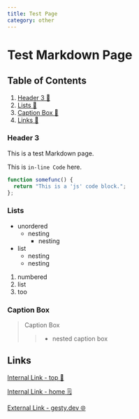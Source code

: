 ```yaml
---
title: Test Page
category: other
---
```


# Test Markdown Page
## Table of Contents
1. [Header 3 📄](#header-3)
1. [Lists 📄](#lists)
2. [Caption Box 📄](#caption-box)
3. [Links 📄](#links)

### Header 3
This is a test Markdown page.

This is `in-line Code` here.

```js
function somefunc() {
  return "This is a 'js' code block.";
};
```

### Lists
- unordered
  - nesting
    - nesting
- list
  - nesting
  - nesting

1. numbered
2. list
420. too


### Caption Box
> Caption Box
>> - nested caption box

## Links
[Internal Link - top 📄](#)

[Internal Link - home 🗒️](/)

[External Link - gesty.dev 🌐](https://gesty.dev)
